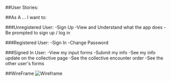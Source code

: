 ##User Stories:

##As A ... I want to:

###Unregistered User:
-Sign Up
-View and Understand what the app does
-Be prompted to sign up / log in

###Registered User:
-Sign In
-Change Password

###Signed In User:
-View my input forms
-Submit my info
-See my info update on the collective page
-See the collective encounter order
-See the other user's forms

##WireFrame
![Wireframe](https://i.imgur.com/f7IUGG0.png)

